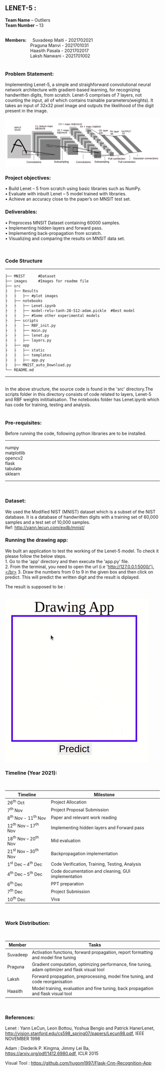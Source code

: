 ## LENET-5 :</br>
__Team Name__ – Outliers</br>
__Team Number__ – 13</br>
</br>

__Members:__ &nbsp; &nbsp; Suvadeep Maiti - 2021702021</br>
&emsp; &emsp;&emsp; &emsp; &emsp;Praguna Manvi - 2021701031</br>
&emsp; &emsp;&emsp; &emsp; &emsp;Haasith Pasala - 2021702017</br>
&emsp; &emsp;&emsp; &emsp; &emsp;Laksh Nanwani - 2021701002</br>
</br>

### Problem Statement: </br>

Implementing Lenet-5, a simple and straighforward convolutional neural network architecture with gradient-based learning, for recognizing handwritten digits, from scratch. Lenet-5 comprises of 7 layers, not counting the input, all of which contains trainable parameters(weights). It takes an input of 32x32 pixel image and outputs the likelihood of the digit present in the image.

<img src="images/lenet.png" alt="Lenet-5" />

### Project objectives:</br>
• Build Lenet – 5 from scratch using basic libraries such as NumPy.</br>
• Evaluate with inbuilt Lenet – 5 model trained with libraries.</br>
• Achieve an accuracy close to the paper’s on MNSIT test set.</br>
### Deliverables:</br>

• Preprocess MNSIT Dataset containing 60000 samples.</br>
• Implementing hidden layers and forward pass.</br>
• Implementing back-propagation from scratch.</br>
• Visualizing and comparing the results on MNSIT data set.

</br>

### Code Structure
------------------

    ├── MNIST      #Dataset                       
    ├── images     #Images for readme file               
    ├── src  
    ├   ├── Results
    ├   ├   ├── #plot images      
    ├   ├── notebooks 
    ├   ├   ├── Lenet.ipynb
    ├   ├   ├── model-relu-tanh-28-512-adam.pickle  #Best model
    ├   ├   ├── #Some other experimental models
    ├   ├── scripts 
    ├   ├   ├── RBF_init.py
    ├   ├   ├── main.py
    ├   ├   ├── lenet.py
    ├   ├   ├── layers.py
    ├   ├── app 
    ├   ├   ├── static
    ├   ├   ├── templates
    ├   ├   ├── app.py
    ├   ├── MNIST_auto_Download.py                          
    └── README.md
-----------
</br>
In the above structure, the source code is found in the 'src' directory.The scripts folder in this directory consists of code related to layers, Lenet-5 and RBF weights inititialisation. The notebooks folder has Lenet.ipynb which has code for training, testing and analysis.
</br>
</br>

### Pre-requisites:
 
Before running the code, following python libraries are to be installed.

------------------
numpy  
matplotlib  
opencv2  
flask  
tabulate  
sklearn  
  
-----------
</br>

### Dataset:

We used the Modified NIST (MNIST) dataset which is a subset of the NIST database. It is a database of handwritten digits with a training set of 60,000 samples and a test set of 10,000 samples. </br>
Ref: http://yann.lecun.com/exdb/mnist/
</br>

### Running the drawing app:

We built an application to test the working of the Lenet-5 model. To check it please follow the below steps. </br>
    1. Go to the 'app' directory and then execute the 'app.py' file.</br> 
    2. From the terminal, you need to open the url (i.e 'http://127.0.0.1:5000/').</br>
    3. Draw the numbers from 0 to 9 in the given box and then click on predict. This will predict the written digit and the result is diplayed.
</br>

The result is supposed to be :</br>
</br>

<img src="images/lenet.gif" alt="Lenet-5" />



### Timeline (Year 2021):</br>
</br>

| Timeline | Milestone |
| ------------- | ------------- |
| 26<sup>th</sup> Oct  | Project Allocation  |
| 7<sup>th</sup> Nov  | Project Proposal Submission  |
| 8<sup>th</sup> Nov - 11<sup>th</sup> Nov  | Paper and relevant work reading  |
| 12<sup>th</sup> Nov – 17<sup>th</sup> Nov  | Implementing hidden layers and Forward pass |
| 18<sup>th</sup> Nov – 20<sup>th</sup> Nov  | Mid evaluation  |
| 21<sup>st</sup> Nov – 30<sup>th</sup> Nov  | Backpropagation implementation  |
| 1<sup>st</sup> Dec – 4<sup>th</sup> Dec  | Code Verification, Training, Testing, Analysis  |
| 4<sup>th</sup> Dec – 5<sup>th</sup> Dec  | Code documentation and cleaning, GUI implementation  |
| 6<sup>th</sup> Dec  | PPT preparation  |
| 7<sup>th</sup> Dec  | Project Submission  |
| 10<sup>th</sup> Dec  | Viva  |

</br>

### Work Distribution:</br>
</br>

| Member | Tasks |
| ------------- | ------------- |
| Suvadeep | Activation functions, forward propagation, report formatting and model fine tuning |
| Praguna  | Gradient computation, optimizing performance, fine tuning, adam optimizer and flask visual tool |
| Laksh | Forward propagation, preprocessing, model fine tuning, and code reorganisation |
| Haasith | Model training, evaluation and fine tuning,  back propagation and flask visual tool |

</br>

### References:</br>

Lenet :   Yann LeCun, Leon Bottou, Yoshua Bengio and Patrick HanerLenet, http://vision.stanford.edu/cs598_spring07/papers/Lecun98.pdf,  IEEE NOVEMBER 1998

Adam : Diederik P. Kingma, Jimmy Lei Ba, https://arxiv.org/pdf/1412.6980.pdf,  ICLR 2015

Visual Tool : https://github.com/hugom1997/Flask-Cnn-Recognition-App
